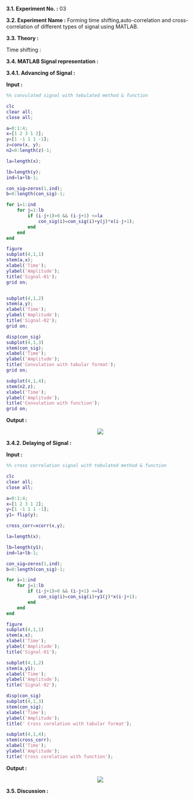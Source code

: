 **3.1. Experiment No. :** 03

**3.2. Experiment Name :** Forming time shifting,auto-correlation and cross-correlation of different types of signal using MATLAB.

**3.3. Theory :**

<p align="center">
  
Time shifting :



</p>


**3.4. MATLAB Signal representation :**

**3.4.1. Advancing of Signal :**

**Input :**

```matlab
%% convulated signal with tebulated method & function

clc
clear all;
close all;

a=0:1:4;
x=[1 2 3 1 2];
y=[1 -1 1 1 -1];
z=conv(x, y);
n2=0:length(z)-1;

la=length(x);

lb=length(y);
ind=la+lb-1;

con_sig=zeros(1,ind);
b=0:length(con_sig)-1;

for i=1:ind
    for j=1:lb
        if (i-j+1)>0 && (i-j+1) <=la
            con_sig(i)=con_sig(i)+y(j)*x(i-j+1);
        end
    end
end

figure
subplot(4,1,1)
stem(a,x);
xlabel('Time');
ylabel('Amplitude');
title('Signal-01');
grid on;


subplot(4,1,2)
stem(a,y);
xlabel('Time');
ylabel('Amplitude');
title('Signal-02');
grid on;

disp(con_sig)
subplot(4,1,3)
stem(con_sig);
xlabel('Time');
ylabel('Amplitude');
title('Convulation with tabular format');
grid on;

subplot(4,1,4);
stem(n2,z);
xlabel('Time');
ylabel('Amplitude');
title('Convulation with function');
grid on;

```

**Output :**

<p align="center">
  <img src="https://github.com/labib1910024/ECE-4124_1910024/assets/87533597/c47db7bc-90a0-46ee-9ad7-c3f94341bb2c">
</p>




**3.4.2. Delaying of Signal :** 

**Input :**

```matlab
%% cross correlation signal with tebulated method & function

clc
clear all;
close all;

a=0:1:4;
x=[1 2 3 1 2];
y=[1 -1 1 1 -1];
y1= flip(y);

cross_corr=xcorr(x,y);

la=length(x);

lb=length(y1);
ind=la+lb-1;

con_sig=zeros(1,ind);
b=0:length(con_sig)-1;

for i=1:ind
    for j=1:lb
        if (i-j+1)>0 && (i-j+1) <=la
            con_sig(i)=con_sig(i)+y1(j)*x(i-j+1);
        end
    end
end

figure
subplot(4,1,1)
stem(a,x);
xlabel('Time');
ylabel('Amplitude');
title('Signal-01');

subplot(4,1,2)
stem(a,y1);
xlabel('Time');
ylabel('Amplitude');
title('Signal-02');

disp(con_sig)
subplot(4,1,3)
stem(con_sig);
xlabel('Time');
ylabel('Amplitude');
title(' Cross corelation with tabular format');

subplot(4,1,4);
stem(cross_corr);
xlabel('Time');
ylabel('Amplitude');
title('Cross corelation with function');
```

**Output :**

<p align="center">
 
  <img src="https://github.com/labib1910024/ECE-4124_1910024/assets/87533597/9a2da5e4-42aa-4483-9c5b-e6db42684f93">
</p>





**3.5. Discussion :**

<p align="center">

 

</p>
 
